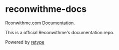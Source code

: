 # reconwithme-docs
Rconwithme.com Documentation.

This is a official Reconwithme's documentation repo.

Powered by [retype](https://retype.com/) 
